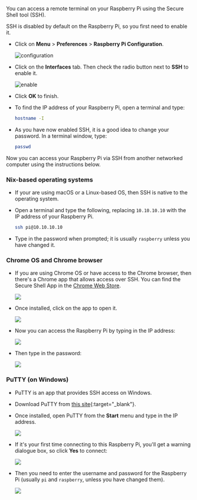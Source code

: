 You can access a remote terminal on your Raspberry Pi using the Secure Shell tool (SSH).

SSH is disabled by default on the Raspberry Pi, so you first need to enable it.

- Click on **Menu** > **Preferences** > **Raspberry Pi Configuration**.

	![configuration](images/config.png)

- Click on the **Interfaces** tab. Then check the radio button next to **SSH** to enable it.

	![enable](images/ssh-enable.png)

- Click **OK** to finish.

- To find the IP address of your Raspberry Pi, open a terminal and type:

	```bash
	hostname -I
	```
- As you have now enabled SSH, it is a good idea to change your password. In a terminal window, type:

	```bash
	passwd
	```

Now you can access your Raspberry Pi via SSH from another networked computer using the instructions below.

### Nix-based operating systems

- If your are using macOS or a Linux-based OS, then SSH is native to the operating system. 

- Open a terminal and type the following, replacing `10.10.10.10` with the IP address of your Raspberry Pi.

	``` bash
	ssh pi@10.10.10.10
	```

- Type in the password when prompted; it is usually `raspberry` unless you have changed it.

### Chrome OS and Chrome browser

- If you are using Chrome OS or have access to the Chrome browser, then there's a Chrome app that allows access over SSH. You can find the Secure Shell App in the [Chrome Web Store](https://chrome.google.com/webstore/detail/secure-shell/pnhechapfaindjhompbnflcldabbghjo?hl=en).

	![](images/chrome-ssh.png)

- Once installed, click on the app to open it.

	![](images/chrome-ssh1.png)

- Now you can access the Raspberry Pi by typing in the IP address:

	![](images/chrome-ssh2.png)

- Then type in the password:

	![](images/chrome-ssh3.png)

### PuTTY (on Windows)

- PuTTY is an app that provides SSH access on Windows.

- Download PuTTY from [this site](http://www.chiark.greenend.org.uk/~sgtatham/putty/download.html){:target="_blank"}.

- Once installed, open PuTTY from the **Start** menu and type in the IP address.

	![](images/ssh-win.png)

- If it's your first time connecting to this Raspberry Pi, you'll get a warning dialogue box, so click **Yes** to connect:

	![](images/ssh-win2.png)

- Then you need to enter the username and password for the Raspberry Pi (usually `pi` and `raspberry`, unless you have changed them).

	![](images/ssh-win3.png)
